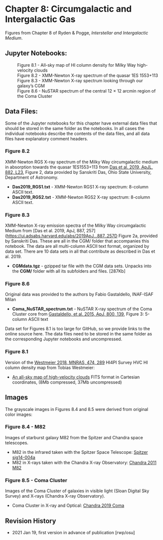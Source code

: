 # Chapter 8: Circumgalactic and Intergalactic Gas

Figures from Chapter 8 of Ryden & Pogge, *Interstellar and Intergalactic Medium*.

## Jupyter Notebooks:
<dl>
<dd>Figure 8.1 - All-sky map of HI column density for Milky Way high-velocity clouds
<dd>Figure 8.2 - XMM-Newton X-ray spectrum of the quasar 1ES 1553+113
<dd>Figure 8.3 - XMM-Newton X-ray spectrum looking through our galaxy’s CGM
<dd>Figure 8.6 - NuSTAR spectrum of the central 12 × 12 arcmin region of the Coma Cluster
</dl>

## Data Files:

Some of the Jupyter notebooks for this chapter have external data files that should be stored in the same
folder as the notebooks.  In all cases the individual notebooks describe the contents of the data files, 
and all data files have explanatory comment headers.

### Figure 8.2
XMM-Newton RGS X-ray spectrum of the Milky Way circumgalactic medium in absorption towards the quasar 1ES1553+113 from
[Das et al. 2019, ApJL, 882, L23](https://ui.adsabs.harvard.edu/abs/2019ApJ...882L..23D), Figure 2, data provided by
Sanskriti Das, Ohio State University, Department of Astronomy.
* **Das2019_RGS1.txt** - XMM-Newton RGS1 X-ray spectrum: 8-column ASCII text.
* **Das2019_RGS2.txt** - XMM-Newton RGS2 X-ray spectrum: 8-column ASCII text.

### Figure 8.3
XMM-Newton X-ray emission spectra of the Milky Way circumgalactic Medium from [Das et al. 2019, ApJ, 887, 257](https://ui.adsabs.harvard.edu/abs/2019ApJ...887..257D
Figure 2a, provided by Sanskriti Das.  These are all in the CGM/ folder that accompanies this notebook. The data are all multi-column ASCII text format,
organized by data set. There are 10 data sets in all that contribute as described in Das et al. 2019. 
* **CGMdata.tgz** - gzipped tar file with the CGM data sets.  Unpacks into the **CGM/** folder with all its subfolders and files. [287Kb]

### Figure 8.6
Original data was provided to the authors by Fabio Gastaldello, INAF-ISAF Milan
* **Coma_NuSTAR_spectrum.txt** - NuSTAR X-ray spectrum of the Coma Cluster core from [Gastaldello, et al. 2015, ApJ, 800, 139](https://ui.adsabs.harvard.edu/abs/2015ApJ...800..139G/), Figure 3: 5-column ASCII text

Data set for Figures 8.1 is too large for GitHub, so we provide links to the online source here.  The data files need to be
stored in the same folder as the corresponding Jupyter notebooks and uncompressed.

### Figure 8.1
Version of the [Westmeier 2018, MNRAS, 474, 289](https://ui.adsabs.harvard.edu/abs/2018MNRAS.474..289W) HI4PI Survey HVC HI column density map from Tobias Westmeier:
* [An all-sky map of high-velocity clouds](https://www.atnf.csiro.au/people/Tobias.Westmeier/research_hvcsky.php#download) FITS format in Cartesian coordinates,
(8Mb compressed, 37Mb uncompressed)

## Images
The grayscale images in Figures 8.4 and 8.5 were derived from original color images:

### Figure 8.4 - M82
Images of starburst galaxy M82 from the Spitzer and Chandra space telescopes.
  * M82 in the infrared taken with the Spitzer Space Telescope: [Spitzer sig14-004a](http://www.spitzer.caltech.edu/images/5743-sig14-004a-The-Cigar-Galaxy-M82)
  * M82 in X-rays taken with the Chandra X-ray Observatory: [Chandra 2011 M82](https://chandra.harvard.edu/photo/2011/m82/)

### Figure 8.5 - Coma Cluster
Images of the Coma Cluster of galaxies in visible light (Sloan Digital Sky Survey) and X-rays (Chandra X-ray Observatory).
  * Coma Cluster in X-ray and Optical: [Chandra 2019 Coma](https://chandra.harvard.edu/photo/2019/coma/)

## Revision History

* 2021 Jan 19, first version in advance of publication [rwp/osu]
